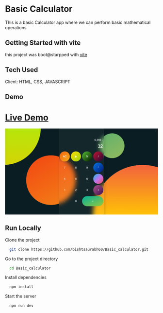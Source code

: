 
# Basic Calculator
  This is a basic Calculator app where we can perform basic mathematical operations
## Getting Started with vite

this project was boot@starpped with [vite](https://vitejs.dev/)
## Tech Used
Client: HTML, CSS, JAVASCRIPT

## Demo
# [Live Demo](https://basic-calculator-bishtsaurabh60.netlify.app/)

![screenShot](screenshoot/screenshot1.png)

## Run Locally

Clone the project

```bash
  git clone https://github.com/bishtsaurabh60/Basic_calculator.git
```

Go to the project directory

```bash
  cd Basic_calculator
```

Install dependencies

```bash
  npm install
```

Start the server

```bash
  npm run dev
```

